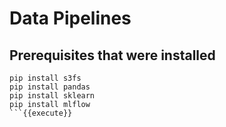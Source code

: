 # Data Pipelines

## Prerequisites that were installed

```
pip install s3fs
pip install pandas
pip install sklearn
pip install mlflow
```{{execute}}

